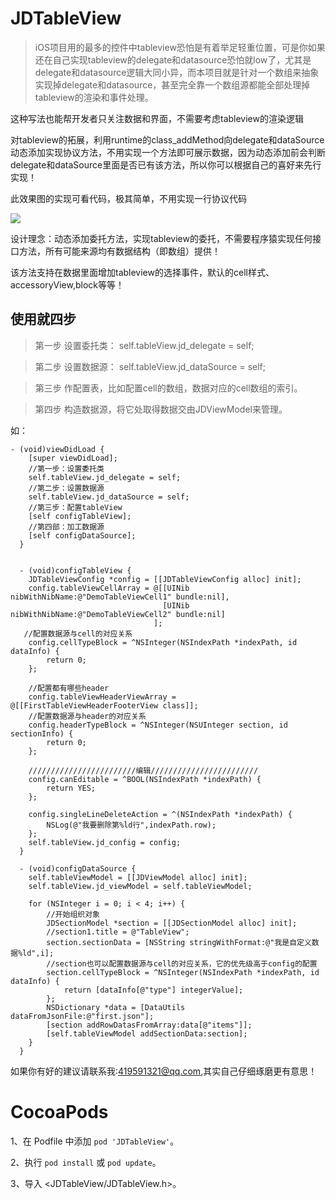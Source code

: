 # JDTableView

>iOS项目用的最多的控件中tableview恐怕是有着举足轻重位置，可是你如果还在自己实现tableview的delegate和datasource恐怕就low了，尤其是delegate和datasource逻辑大同小异，而本项目就是针对一个数组来抽象实现掉delegate和datasource，甚至完全靠一个数组源都能全部处理掉tableview的渲染和事件处理。

这种写法也能帮开发者只关注数据和界面，不需要考虑tableview的渲染逻辑

对tableview的拓展，利用runtime的class_addMethod向delegate和dataSource动态添加实现协议方法，不用实现一个方法即可展示数据，因为动态添加前会判断delegate和dataSource里面是否已有该方法，所以你可以根据自己的喜好来先行实现！

此效果图的实现可看代码，极其简单，不用实现一行协议代码

![](https://github.com/wangjindong/JDTableView/blob/master/tableview.gif)



设计理念：动态添加委托方法，实现tableview的委托，不需要程序猿实现任何接口方法，所有可能来源均有数据结构（即数组）提供！

该方法支持在数据里面增加tableview的选择事件，默认的cell样式、accessoryView,block等等！

## 使用就四步

 >第一步 设置委托类： self.tableView.jd_delegate = self;
 
 >第二步 设置数据源： self.tableView.jd_dataSource = self;
 
 >第三步 作配置表，比如配置cell的数组，数据对应的cell数组的索引。

 >第四步 构造数据源，将它处取得数据交由JDViewModel来管理。

如：

```
- (void)viewDidLoad {
    [super viewDidLoad];
    //第一步：设置委托类
    self.tableView.jd_delegate = self;
    //第二步：设置数据源
    self.tableView.jd_dataSource = self;
    //第三步：配置tableView
    [self configTableView];
    //第四部：加工数据源
    [self configDataSource];
  }
 
 
  - (void)configTableView {
    JDTableViewConfig *config = [[JDTableViewConfig alloc] init];
    config.tableViewCellArray = @[[UINib nibWithNibName:@"DemoTableViewCell1" bundle:nil],
                                  [UINib nibWithNibName:@"DemoTableViewCell2" bundle:nil]
                                ];
   //配置数据源与cell的对应关系
    config.cellTypeBlock = ^NSInteger(NSIndexPath *indexPath, id dataInfo) {
        return 0;
    };
    
    //配置都有哪些header
    config.tableViewHeaderViewArray = @[[FirstTableViewHeaderFooterView class]];
    //配置数据源与header的对应关系
    config.headerTypeBlock = ^NSInteger(NSUInteger section, id sectionInfo) {
        return 0;
    };
    
    ////////////////////////编辑////////////////////////
    config.canEditable = ^BOOL(NSIndexPath *indexPath) {
        return YES;
    };

    config.singleLineDeleteAction = ^(NSIndexPath *indexPath) {
        NSLog(@"我要删除第%ld行",indexPath.row);
    };
    self.tableView.jd_config = config;
  }

  - (void)configDataSource {
    self.tableViewModel = [[JDViewModel alloc] init];
    self.tableView.jd_viewModel = self.tableViewModel;
    
    for (NSInteger i = 0; i < 4; i++) {
        //开始组织对象
        JDSectionModel *section = [[JDSectionModel alloc] init];
        //section1.title = @"TableView";
        section.sectionData = [NSString stringWithFormat:@"我是自定义数据%ld",i];
        //section也可以配置数据源与cell的对应关系，它的优先级高于config的配置
        section.cellTypeBlock = ^NSInteger(NSIndexPath *indexPath, id dataInfo) {
            return [dataInfo[@"type"] integerValue];
        };
        NSDictionary *data = [DataUtils dataFromJsonFile:@"first.json"];
        [section addRowDatasFromArray:data[@"items"]];
        [self.tableViewModel addSectionData:section];
    }
  }
```
如果你有好的建议请联系我:419591321@qq.com,其实自己仔细琢磨更有意思！

 
# CocoaPods

1、在 Podfile 中添加 `pod 'JDTableView'`。

2、执行 `pod install` 或 `pod update`。

3、导入 \<JDTableView/JDTableView.h\>。
